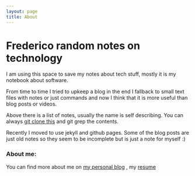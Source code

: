 ```yaml
---
layout: page
title: About
---
```

# Frederico random notes on technology

I am using this space to save my notes about tech stuff, mostly it is my notebook about software. 

From time to time I tried to upkeep a blog in the end I fallback to small text files with notes or just commands and now I think that it is more useful than blog posts or videos. 

Above there is a list of notes, usually the name is self describing. You can always [git clone this](https://github.com/fredericorecsky/fredericorecsky.github.io.git) and git grep the contents.

Recently I moved to use jekyll and github pages. Some of the blog posts are just old notes so they seem to be incomplete but is just a note for myself :)

### About me:

You can find more about me on [my personal blog](https://frederico.me) , my [resume](resume.html)